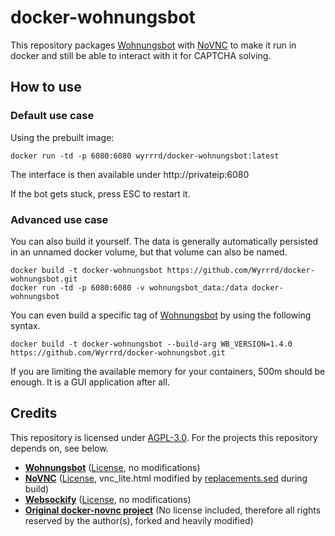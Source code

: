 docker-wohnungsbot
============

This repository packages [Wohnungsbot](https://github.com/neopostmodern/wohnungsbot) with [NoVNC](https://github.com/novnc/NoVNC) to make it run in docker and still be able to interact with it for CAPTCHA solving.

## How to use

### Default use case

Using the prebuilt image:

```
docker run -td -p 6080:6080 wyrrrd/docker-wohnungsbot:latest
```

The interface is then available under http://privateip:6080

If the bot gets stuck, press ESC to restart it.

### Advanced use case

You can also build it yourself. The data is generally automatically persisted in an unnamed docker volume, but that volume can also be named.

```
docker build -t docker-wohnungsbot https://github.com/Wyrrrd/docker-wohnungsbot.git
docker run -td -p 6080:6080 -v wohnungsbot_data:/data docker-wohnungsbot
```

You can even build a specific tag of [Wohnungsbot](https://github.com/neopostmodern/wohnungsbot) by using the following syntax. 

```
docker build -t docker-wohnungsbot --build-arg WB_VERSION=1.4.0 https://github.com/Wyrrrd/docker-wohnungsbot.git
```

If you are limiting the available memory for your containers, 500m should be enough. It is a GUI application after all.

## Credits

This repository is licensed under [AGPL-3.0](https://github.com/Wyrrrd/docker-wohnungsbot/blob/main/LICENSE). For the projects this repository depends on, see below. 

* [**Wohnungsbot**](https://github.com/neopostmodern/wohnungsbot) ([License](https://github.com/neopostmodern/wohnungsbot/blob/master/LICENSE), no modifications)
* [**NoVNC**](https://github.com/novnc/noVNC) ([License](https://github.com/novnc/noVNC/blob/master/LICENSE.txt), vnc_lite.html modified by [replacements.sed](https://github.com/Wyrrrd/docker-wohnungsbot/blob/main/replacements.sed) during build)
* [**Websockify**](https://github.com/novnc/websockify) ([License](https://github.com/novnc/websockify/blob/master/COPYING), no modifications)
* [**Original docker-novnc project**](https://github.com/paimpozhil/docker-novnc) (No license included, therefore all rights reserved by the author(s), forked and heavily modified)
